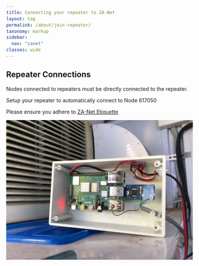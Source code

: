 ```yaml
---
title: Connecting your repeater to ZA-Net
layout: tag
permalink: /about/join-repeater/
taxonomy: markup
sidebar:
  nav: "zanet"
classes: wide
---
```



## Repeater Connections

Nodes connected to repeaters must be directly connected to the repeater.

Setup your repeater to automatically connect to Node 617050

Please ensure you adhere to [ZA-Net Etiquette](/network/etiquette/)

![ZS6STN AllStar Node](/images/ZS6STN-AllStar.jpg)